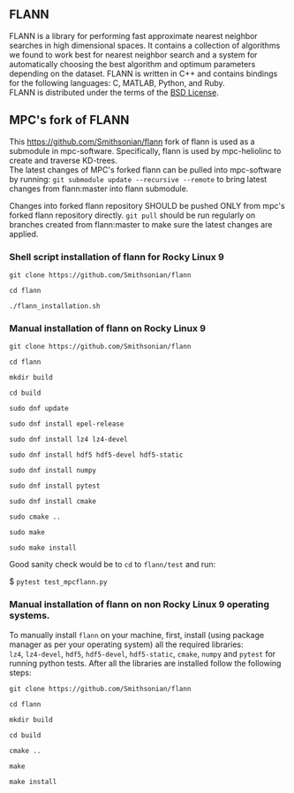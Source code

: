 FLANN
-------------
FLANN is a library for performing fast approximate nearest neighbor searches in high dimensional spaces. It contains a collection of algorithms we found to work best for nearest neighbor search and a system for automatically choosing the best algorithm and optimum parameters depending on the dataset.
FLANN is written in C++ and contains bindings for the following languages: C, MATLAB, Python, and Ruby.  
FLANN is distributed under the terms of the [BSD License](https://github.com/mariusmuja/flann/blob/master/COPYING).

MPC's fork of FLANN
-------------

This https://github.com/Smithsonian/flann fork of flann is used as a submodule in mpc-software. Specifically, flann is used by mpc-heliolinc to create and traverse KD-trees.  
The latest changes of MPC's forked flann can be pulled into mpc-software by running: `git submodule update --recursive --remote` to bring latest changes from flann:master into flann submodule. 

Changes into forked flann repository SHOULD be pushed ONLY from mpc's forked flann repository directly. `git pull` should be run regularly on branches created from flann:master to make sure the latest changes are applied.

### Shell script installation of flann for Rocky Linux 9  

```
git clone https://github.com/Smithsonian/flann  

cd flann  

./flann_installation.sh  
```  

### Manual installation of flann on Rocky Linux 9

```
git clone https://github.com/Smithsonian/flann  

cd flann  

mkdir build  

cd build  

sudo dnf update  

sudo dnf install epel-release    

sudo dnf install lz4 lz4-devel  

sudo dnf install hdf5 hdf5-devel hdf5-static  

sudo dnf install numpy  

sudo dnf install pytest  

sudo dnf install cmake    

sudo cmake ..  

sudo make  

sudo make install  
```

Good sanity check would be to `cd` to `flann/test` and run:

$ `pytest test_mpcflann.py`  

### Manual installation of flann on non Rocky Linux 9 operating systems.  

To manually install `flann` on your machine, first, install (using package manager as per your operating system) all the required libraries:  
`lz4`, `lz4-devel`, `hdf5`, `hdf5-devel`, `hdf5-static`, `cmake`, `numpy` and `pytest` for running python tests. After all the libraries are installed follow the following steps:  
```
git clone https://github.com/Smithsonian/flann  

cd flann  

mkdir build  

cd build  

cmake ..  

make  

make install  
```
